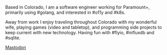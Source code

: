 
Based in Colorado, I am a software engineer working for Paramount+, primarily using #golang, and interested in #o11y and #k8s.

Away from work I enjoy traveling throughout Colorado with my wonderful wife, playing games (video and tabletop), and programming side projects to keep current with new technology. Having fun with #flyio, #influxdb and #sqlite.

<a rel="me" href="https://fosstodon.org/@Icahoon">Mastodon</a>

<!--
**icahoon/icahoon** is a ✨ _special_ ✨ repository because its `README.md` (this file) appears on your GitHub profile.

Here are some ideas to get you started:

- 🔭 I’m currently working on ...
- 🌱 I’m currently learning ...
- 👯 I’m looking to collaborate on ...
- 🤔 I’m looking for help with ...
- 💬 Ask me about ...
- 📫 How to reach me: ...
- 😄 Pronouns: ...
- ⚡ Fun fact: ...
-->
